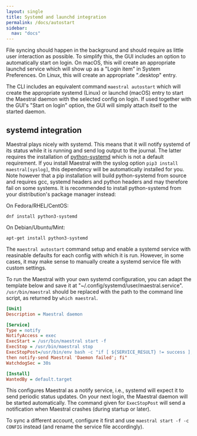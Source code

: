```yaml
---
layout: single
title: Systemd and launchd integration
permalink: /docs/autostart
sidebar:
  nav: "docs"
---
```


File syncing should happen in the background and should require as little user
interaction as possible. To simplify this, the GUI includes an option to automatically
start on login. On macOS, this will create an appropriate launchd service which will
show up as a "Login item" in System Preferences. On Linux, this will create an
appropriate ".desktop" entry.

The CLI includes an equivalent command `maestral autostart` which will create the
appropriate systemd (Linux) or launchd (macOS) entry to start the Maestral daemon with
the selected config on login. If used together with the GUI's "Start on login" option,
the GUI will simply attach itself to the started daemon.

## systemd integration

Maestral plays nicely with systemd. This means that it will notify systemd of its status
while it is running and send log output to the journal. The latter requires the
installation of [python-systemd](https://github.com/systemd/python-systemd) which is not
a default requirement. If you install Maestral with the syslog option `pip3 install
maestral[syslog]`, this dependency will be automatically installed for you. Note however
that a pip installation will build python-systemd from source and requires gcc, systemd
headers and python headers and may therefore fail on some systems. It is recommended to
install python-systemd from your distribution's package manager instead:

On Fedora/RHEL/CentOS:
```
dnf install python3-systemd
```
On Debian/Ubuntu/Mint:
```
apt-get install python3-systemd
```

The `maestral autostart` command setup and enable a systemd service with reasinable
defaults for each config with which it is run. However, in some cases, it may make sense
to manually create a systemd service file with custom settings.

To run the Maestral with your own systemd configuration, you can adapt the template
below and save it at "~/.config/systemd/user/maestral.service". `/usr/bin/maestral`
should be replaced with the path to the command line script, as returned by `which
maestral`.

```ini
[Unit]
Description = Maestral daemon

[Service]
Type = notify
NotifyAccess = exec
ExecStart = /usr/bin/maestral start -f
ExecStop = /usr/bin/maestral stop
ExecStopPost=/usr/bin/env bash -c "if [ ${SERVICE_RESULT} != success ]; \
then notify-send Maestral 'Daemon failed'; fi"
WatchdogSec = 30s

[Install]
WantedBy = default.target
```

This configures Maestral as a notify service, i.e., systemd will expect it to send
periodic status updates. On your next login, the Maestral daemon will be started
automatically. The command given for `ExecStopPost` will send a notification when
Maestral crashes (during startup or later).

To sync a different account, configure it first and use `maestral start -f -c CONFIG`
instead (and rename the service file accordingly).
